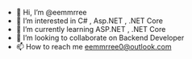 - 👋 Hi, I’m @eemmrree
- 👀 I’m interested in C# , Asp.NET , .NET Core
- 🌱 I’m currently learning ASP.NET , .NET Core
- 💞️ I’m looking to collaborate on Backend Developer
- 📫 How to reach me eemmrree0@outlook.com

<!---
eemmrree/eemmrree is a ✨ special ✨ repository because its `README.md` (this file) appears on your GitHub profile.
You can click the Preview link to take a look at your changes.
--->
